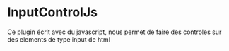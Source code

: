# InputControlJs
Ce plugin écrit avec du javascript, nous permet de faire des controles sur des elements de type input de html
